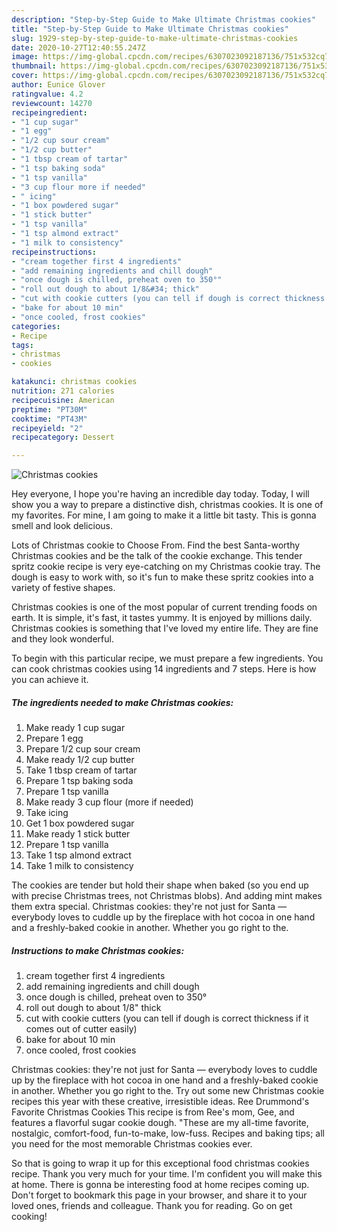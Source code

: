 ```yaml
---
description: "Step-by-Step Guide to Make Ultimate Christmas cookies"
title: "Step-by-Step Guide to Make Ultimate Christmas cookies"
slug: 1929-step-by-step-guide-to-make-ultimate-christmas-cookies
date: 2020-10-27T12:40:55.247Z
image: https://img-global.cpcdn.com/recipes/6307023092187136/751x532cq70/christmas-cookies-recipe-main-photo.jpg
thumbnail: https://img-global.cpcdn.com/recipes/6307023092187136/751x532cq70/christmas-cookies-recipe-main-photo.jpg
cover: https://img-global.cpcdn.com/recipes/6307023092187136/751x532cq70/christmas-cookies-recipe-main-photo.jpg
author: Eunice Glover
ratingvalue: 4.2
reviewcount: 14270
recipeingredient:
- "1 cup sugar"
- "1 egg"
- "1/2 cup sour cream"
- "1/2 cup butter"
- "1 tbsp cream of tartar"
- "1 tsp baking soda"
- "1 tsp vanilla"
- "3 cup flour more if needed"
- " icing"
- "1 box powdered sugar"
- "1 stick butter"
- "1 tsp vanilla"
- "1 tsp almond extract"
- "1 milk to consistency"
recipeinstructions:
- "cream together first 4 ingredients"
- "add remaining ingredients and chill dough"
- "once dough is chilled, preheat oven to 350°"
- "roll out dough to about 1/8&#34; thick"
- "cut with cookie cutters (you can tell if dough is correct thickness if it comes out of cutter easily)"
- "bake for about 10 min"
- "once cooled, frost cookies"
categories:
- Recipe
tags:
- christmas
- cookies

katakunci: christmas cookies 
nutrition: 271 calories
recipecuisine: American
preptime: "PT30M"
cooktime: "PT43M"
recipeyield: "2"
recipecategory: Dessert

---
```



![Christmas cookies](https://img-global.cpcdn.com/recipes/6307023092187136/751x532cq70/christmas-cookies-recipe-main-photo.jpg)

Hey everyone, I hope you're having an incredible day today. Today, I will show you a way to prepare a distinctive dish, christmas cookies. It is one of my favorites. For mine, I am going to make it a little bit tasty. This is gonna smell and look delicious.

Lots of Christmas cookie to Choose From. Find the best Santa-worthy Christmas cookies and be the talk of the cookie exchange. This tender spritz cookie recipe is very eye-catching on my Christmas cookie tray. The dough is easy to work with, so it&#39;s fun to make these spritz cookies into a variety of festive shapes.

Christmas cookies is one of the most popular of current trending foods on earth. It is simple, it's fast, it tastes yummy. It is enjoyed by millions daily. Christmas cookies is something that I've loved my entire life. They are fine and they look wonderful.


To begin with this particular recipe, we must prepare a few ingredients. You can cook christmas cookies using 14 ingredients and 7 steps. Here is how you can achieve it.

<!--inarticleads1-->

##### The ingredients needed to make Christmas cookies:

1. Make ready 1 cup sugar
1. Prepare 1 egg
1. Prepare 1/2 cup sour cream
1. Make ready 1/2 cup butter
1. Take 1 tbsp cream of tartar
1. Prepare 1 tsp baking soda
1. Prepare 1 tsp vanilla
1. Make ready 3 cup flour (more if needed)
1. Take  icing
1. Get 1 box powdered sugar
1. Make ready 1 stick butter
1. Prepare 1 tsp vanilla
1. Take 1 tsp almond extract
1. Take 1 milk to consistency


The cookies are tender but hold their shape when baked (so you end up with precise Christmas trees, not Christmas blobs). And adding mint makes them extra special. Christmas cookies: they&#39;re not just for Santa — everybody loves to cuddle up by the fireplace with hot cocoa in one hand and a freshly-baked cookie in another. Whether you go right to the. 

<!--inarticleads2-->

##### Instructions to make Christmas cookies:

1. cream together first 4 ingredients
1. add remaining ingredients and chill dough
1. once dough is chilled, preheat oven to 350°
1. roll out dough to about 1/8&#34; thick
1. cut with cookie cutters (you can tell if dough is correct thickness if it comes out of cutter easily)
1. bake for about 10 min
1. once cooled, frost cookies


Christmas cookies: they&#39;re not just for Santa — everybody loves to cuddle up by the fireplace with hot cocoa in one hand and a freshly-baked cookie in another. Whether you go right to the. Try out some new Christmas cookie recipes this year with these creative, irresistible ideas. Ree Drummond&#39;s Favorite Christmas Cookies This recipe is from Ree&#39;s mom, Gee, and features a flavorful sugar cookie dough. &#34;These are my all-time favorite, nostalgic, comfort-food, fun-to-make, low-fuss. Recipes and baking tips; all you need for the most memorable Christmas cookies ever. 

So that is going to wrap it up for this exceptional food christmas cookies recipe. Thank you very much for your time. I'm confident you will make this at home. There is gonna be interesting food at home recipes coming up. Don't forget to bookmark this page in your browser, and share it to your loved ones, friends and colleague. Thank you for reading. Go on get cooking!
